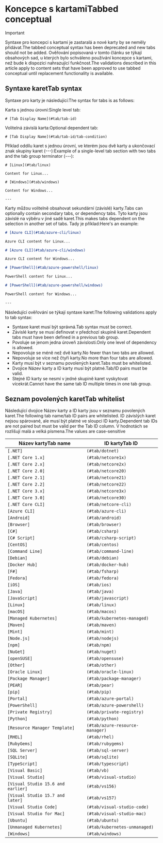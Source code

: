 # <a name="tabbed-conceptual"></a><span data-ttu-id="d79d5-101">Koncepce s kartami</span><span class="sxs-lookup"><span data-stu-id="d79d5-101">Tabbed conceptual</span></span>

> [!IMPORTANT]
> <span data-ttu-id="d79d5-102">Syntaxe pro koncepci s kartami je zastaralá a nové karty by se neměly přidávat.</span><span class="sxs-lookup"><span data-stu-id="d79d5-102">The tabbed conceptual syntax has been deprecated and new tabs should not be added.</span></span> <span data-ttu-id="d79d5-103">Ověřování popisovaná v tomto článku se týkají obsahových sad, u kterých bylo schváleno používání koncepce s kartami, než bude k dispozici nahrazující funkčnost.</span><span class="sxs-lookup"><span data-stu-id="d79d5-103">The validations described in this article apply to content sets that have been approved to use tabbed conceptual until replacement functionality is available.</span></span>

## <a name="tab-syntax"></a><span data-ttu-id="d79d5-104">Syntaxe karet</span><span class="sxs-lookup"><span data-stu-id="d79d5-104">Tab syntax</span></span>

<span data-ttu-id="d79d5-105">Syntaxe pro karty je následující:</span><span class="sxs-lookup"><span data-stu-id="d79d5-105">The syntax for tabs is as follows:</span></span>

<span data-ttu-id="d79d5-106">Karta s jednou úrovní:</span><span class="sxs-lookup"><span data-stu-id="d79d5-106">Single level tab:</span></span>

`# [Tab Display Name](#tab/tab-id)`

<span data-ttu-id="d79d5-107">Volitelná závislá karta:</span><span class="sxs-lookup"><span data-stu-id="d79d5-107">Optional dependent tab:</span></span>

`# [Tab Display Name](#tab/tab-id/tab-condition)`

<span data-ttu-id="d79d5-108">Příklad oddílu karet s jednou úrovní, ve kterém jsou dvě karty a ukončovací znak skupiny karet (---):</span><span class="sxs-lookup"><span data-stu-id="d79d5-108">Example of a single-level tab section with two tabs and the tab group terminator (---):</span></span>

```
# [Linux](#tab/linux)

Content for Linux...

# [Windows](#tab/windows)

Content for Windows...

---
```

<span data-ttu-id="d79d5-109">Karty můžou volitelně obsahovat sekundární (závislé) karty.</span><span class="sxs-lookup"><span data-stu-id="d79d5-109">Tabs can optionally contain secondary tabs, or dependency tabs.</span></span> <span data-ttu-id="d79d5-110">Tyto karty jsou závislé na výběru v jiné sadě karet.</span><span class="sxs-lookup"><span data-stu-id="d79d5-110">This makes tabs dependent on the selection in another set of tabs.</span></span> <span data-ttu-id="d79d5-111">Tady je příklad:</span><span class="sxs-lookup"><span data-stu-id="d79d5-111">Here's an example:</span></span>

```markdown
# [Azure CLI](#tab/azure-cli/linux)

Azure CLI content for Linux...

# [Azure CLI](#tab/azure-cli/windows)

Azure CLI content for Windows...

# [PowerShell](#tab/azure-powershell/linux)

PowerShell content for Linux...

# [PowerShell](#tab/azure-powershell/windows)

PowerShell content for Windows...

---
```

<span data-ttu-id="d79d5-112">Následující ověřování se týkají syntaxe karet:</span><span class="sxs-lookup"><span data-stu-id="d79d5-112">The following validations apply to tab syntax:</span></span>

- <span data-ttu-id="d79d5-113">Syntaxe karet musí být správná.</span><span class="sxs-lookup"><span data-stu-id="d79d5-113">Tab syntax must be correct.</span></span>
- <span data-ttu-id="d79d5-114">Závislé karty se musí definovat v předchozí skupině karet.</span><span class="sxs-lookup"><span data-stu-id="d79d5-114">Dependent tabs must have been defined in a previous tab group.</span></span>
- <span data-ttu-id="d79d5-115">Povoluje se jenom jedna úroveň závislosti.</span><span class="sxs-lookup"><span data-stu-id="d79d5-115">Only one level of dependency is allowed.</span></span>
- <span data-ttu-id="d79d5-116">Nepovoluje se méně než dvě karty.</span><span class="sxs-lookup"><span data-stu-id="d79d5-116">No fewer than two tabs are allowed.</span></span>
- <span data-ttu-id="d79d5-117">Nepovoluje se více než čtyři karty.</span><span class="sxs-lookup"><span data-stu-id="d79d5-117">No more than four tabs are allowed.</span></span>
- <span data-ttu-id="d79d5-118">Karty musí být v seznamu povolených karet.</span><span class="sxs-lookup"><span data-stu-id="d79d5-118">Tabs must be whitelisted.</span></span>
- <span data-ttu-id="d79d5-119">Dvojice Název karty a ID karty musí být platné.</span><span class="sxs-lookup"><span data-stu-id="d79d5-119">Tab/ID pairs must be valid.</span></span>
- <span data-ttu-id="d79d5-120">Stejné ID karty se nesmí v jedné skupině karet vyskytovat vícekrát.</span><span class="sxs-lookup"><span data-stu-id="d79d5-120">Cannot have the same tab ID multiple times in one tab group.</span></span>

## <a name="tab-whitelist"></a><span data-ttu-id="d79d5-121">Seznam povolených karet</span><span class="sxs-lookup"><span data-stu-id="d79d5-121">Tab whitelist</span></span>

<span data-ttu-id="d79d5-122">Následující dvojice Název karty a ID karty jsou v seznamu povolených karet.</span><span class="sxs-lookup"><span data-stu-id="d79d5-122">The following tab name/tab ID pairs are whitelisted.</span></span> <span data-ttu-id="d79d5-123">ID závislých karet nejsou spárované, ale musí být platné ve sloupci ID karty.</span><span class="sxs-lookup"><span data-stu-id="d79d5-123">Dependent tab IDs are not paired but must be valid per the Tab ID column.</span></span> <span data-ttu-id="d79d5-124">V hodnotách se rozlišují malá a velká písmena.</span><span class="sxs-lookup"><span data-stu-id="d79d5-124">The values are case-sensitive</span></span>

|<span data-ttu-id="d79d5-125">Název karty</span><span class="sxs-lookup"><span data-stu-id="d79d5-125">Tab name</span></span>              |<span data-ttu-id="d79d5-126">ID karty</span><span class="sxs-lookup"><span data-stu-id="d79d5-126">Tab ID</span></span>            |
|----------------------|------------------|
|`[.NET]`              |`(#tab/dotnet)`   |
|`[.NET Core 1.x]`     |`(#tab/netcore1x)`|
|`[.NET Core 2.x]`     |`(#tab/netcore2x)`|
|`[.NET Core 2.0]`     |`(#tab/netcore20)`|
|`[.NET Core 2.1]`     |`(#tab/netcore21)`|
|`[.NET Core 2.2]`     |`(#tab/netcore22)`|
|`[.NET Core 3.x]`     |`(#tab/netcore3x)`|
|`[.NET Core 3.0]`     |`(#tab/netcore30)`|
|`[.NET Core CLI]`     |`(#tab/netcore-cli)`|
|`[Azure CLI]`         |`(#tab/azure-cli)`|
|`[Android]`           |`(#tab/android)`  |
|`[Browser]`           |`(#tab/browser)`  |
|`[C#]`                |`(#tab/csharp)`   |
|`[C# Script]`         |`(#tab/csharp-script)`|
|`[CentOS]`            |`(#tab/centos)`|
|`[Command Line]`      |`(#tab/command-line)`|
|`[Debian]`            |`(#tab/debian)`|
|`[Docker Hub]`        |`(#tab/docker-hub)`|
|`[F#]`                |`(#tab/fsharp)`|
|`[Fedora]`            |`(#tab/fedora)`|
|`[iOS]`               |`(#tab/ios)`      |
|`[Java]`              |`(#tab/java)`|
|`[JavaScript]`        |`(#tab/javascript)`|
|`[Linux]`             |`(#tab/linux)`    |
|`[macOS]`             |`(#tab/macos)`    |
|`[Managed Kubernetes]`|`(#tab/kubernetes-managed)`|
|`[Maven]`             |`(#tab/maven)`|
|`[Mint]`              |`(#tab/mint)`|
|`[Node.js]`           |`(#tab/nodejs)`|
|`[npm]`               |`(#tab/npm)` |
|`[NuGet]`             |`(#tab/nuget)`|
|`[openSUSE]`          |`(#tab/opensuse)`|
|`[Other]`             |`(#tab/other)` |
|`[Oracle Linux]`      |`(#tab/oracle-linux)`|
|`[Package Manager]`   |`(#tab/package-manager)` |
|`[PEAR]`              |`(#tab/pear)`|
|`[pip]`               |`(#tab/pip)`|
|`[Portal]`            |`(#tab/azure-portal)`    |
|`[PowerShell]`        |`(#tab/azure-powershell)`|
|`[Private Registry]`  |`(#tab/private-registry)`|
|`[Python]`            |`(#tab/python)`|
|`[Resource Manager Template]`|`(#tab/azure-resource-manager)`|
|`[RHEL]`              |`(#tab/rhel)`|
|`[RubyGems]`          |`(#tab/rubygems)`|
|`[SQL Server]`        |`(#tab/sql-server)`|
|`[SQLite]`            |`(#tab/sqlite)`|
|`[TypeScript]`        |`(#tab/typescript)`|
|`[Visual Basic]`      |`(#tab/vb)` |
|`[Visual Studio]`     |`(#tab/visual-studio)`|
|`[Visual Studio 15.6 and earlier]`|`(#tab/vs156)`|
|`[Visual Studio 15.7 and later]`  |`(#tab/vs157)`|
|`[Visual Studio Code]`            |`(#tab/visual-studio-code)`|
|`[Visual Studio for Mac]`         |`(#tab/visual-studio-mac)`|
|`[Ubuntu]`                        |`(#tab/ubuntu)`|
|`[Unmanaged Kubernetes]`          |`(#tab/kubernetes-unmanaged)`|
|`[Windows]`   |`(#tab/windows)`   |